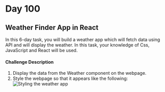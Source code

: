 # Day 100

## Weather Finder App in React

In this 6-day task, you will build a weather app which will fetch data using API and will display the weather. In this task, your knowledge of Css, JavaScript and React will be used.

#### Challenge Description ####

1. Display the data from the Weather component on the webpage.
2. Style the webpage so that it appears like the following:
![Styling the weather app](https://user-images.githubusercontent.com/51092036/91329752-28218080-e7e6-11ea-8d2a-7828f93bb965.png)
